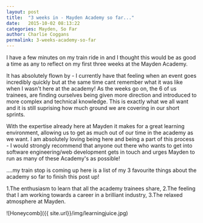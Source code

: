 ```yaml
---
layout: post
title:  "3 weeks in - Mayden Academy so far..."
date:   2015-10-02 08:13:22
categories: Mayden, So Far
author: Charlie Coggans
permalink: 3-weeks-academy-so-far
---
```

I have a few minutes on my train ride in and I thought this would be as good a time as any to reflect on my first three weeks at the Mayden Academy.

It has absolutely flown by - I currently have that feeling when an event goes incredibly quickly but at the same time cant remember what it was like when I wasn't here at the academy! As the weeks go on, the 6 of us trainees, are finding ourselves being given more direction and introduced to more complex and technical knowledge. This is exactly what we all want and it is still suprising how much ground we are covering in our short sprints.

With the expertise already here at Mayden it makes for a great learning environment, allowing us to get as much out of our time in the academy as we want. I am absolutely loving being here and being a part of this process - I would strongly recommend that anyone out there who wants to get into software engineering/web development gets in touch and urges Mayden to run as many of these Academy's as possible!

....my train stop is coming up here is a list of my 3 favourite things about the academy so far to finish this post up!

1.The enthusiasm to learn that all the academy trainees share,
2.The feeling that I am working towards a career in a brilliant industry,
3.The relaxed atmosphere at Mayden.


![Honeycomb]({{ site.url}}/img/learningjuice.jpg)
